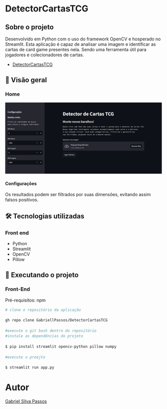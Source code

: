 # DetectorCartasTCG
## Sobre o projeto
  Desenvolvido em Python com o uso do framework OpenCV e hosperado no Streamlit. Esta aplicação é capaz de analisar uma imagem e identificar as cartas de card game presentes nela. Sendo uma ferramenta útil para jogadores e colecionadores de cartas. 
<br>
 - [DetectorCartasTCG](https://detectorcartastcg-t9e9uphpg3qm2eegvfxowq.streamlit.app/)

## :mag_right: Visão geral
### Home
![pagina de autenticacao](https://raw.githubusercontent.com/GabriellPassos/assets/main/detectorTCG/1.PNG)
#### Configurações
  Os resultados podem ser filtrados por suas dimensões, evitando assim falsos positivos.

## :hammer_and_wrench: Tecnologias utilizadas
### Front end
- Python
- Streamlit
- OpenCV
- Pillow

## :rocket: Executando o projeto

### Front-End
Pré-requisitos: npm
```bash
# clone o repositório da aplicação

gh repo clone GabriellPassos/DetectorCartasTCG

#execute o git bash dentro do repositório
#instale as dependências do projeto

$ pip install streamlit opencv-python pillow numpy

#execute o proejto

$ streamlit run app.py
```

# Autor


[Gabriel Silva Passos](https://www.linkedin.com/in/gabrielsilvapassos/)


